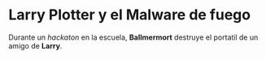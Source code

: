 # Larry Plotter y el Malware de fuego

Durante un *hackaton* en la escuela, **Ballmermort** destruye el portatil de un amigo de **Larry**.
